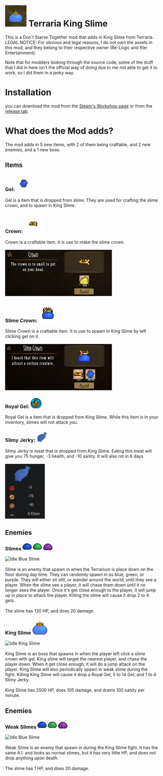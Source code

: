 # <img src="images/readme_images/other/icon.png" alt="Icon" width="70"/> Terraria King Slime

This is a Don't Starve Together mod that adds in King Slime from Terraria.
LEGAL NOTICE: For obvious and legal reasons, I do not own the assets in this mod, and they belong to their respective owner (Re-Logic and Klei Entertainment).

Note that for modders looking through the source code, some of the stuff that I did in here isn't the official way of doing due to me not able to get it to work, so I did them in a janky way.

# Installation
you can download the mod from the [Steam's Workshop page](https://www.youtube.com/watch?v=dQw4w9WgXcQ) or from the [release tab](https://www.youtube.com/watch?v=dQw4w9WgXcQ).  

# What does the Mod adds?
The mod adds in 5 new items, with 2 of them being craftable, and 2 new enemies, and a 1 new boss.
## Items
### Gel: <img src="images/readme_images/items/gel.png" alt="Gel" width="50"/>
Gel is a item that is dropped from slime. They are used for crafting the slime crown, and to spawn in King Slime.

### Crown: <img src="images/readme_images/items/crown.png" alt="Crown" width="60"/>
Crown is a craftable item. It is use to make the slime crown.
<br>
<br>
<img src="images/readme_images/crafting/crown_crafting.png" alt="Crown Crafting" width="350"/>

### Slime Crown: <img src="images/readme_images/items/slime_crown.png" alt="Slime Crown" width="60"/>
Slime Crown is a craftable item. It is use to spawn in King Slime by left clicking gel on it.
<br>
<br>
<img src="images/readme_images/crafting/slime_crown_crafting.png" alt="Slime Crown Crafting" width="350"/>

### Royal Gel: <img src="images/readme_images/items/royal_gel.png" alt="Royal Gel" width="35"/>
Royal Gel is a item that is dropped from King Slime. While this item is in your inventory, slimes will not attack you.

### Slimy Jerky: <img src="images/readme_images/items/slimy_jerky.png" alt="Slimy Jerky" width="35"/>
Slimy Jerky is meat that is dropped from King Slime. Eating this meat will give you 75 hunger, -3 health, and -10 sanity. It will also rot in 6 days.
<br>
<br>
<img src="images\readme_images\other\slimy_jerky_stats.png" alt="Slimy Jerky Stats" width="130"/>


## Enemies
### Slimes <img src="images\readme_images\mobs\blue_slime_0.png" alt="Blue Slime" width="30"/> <img src="images\readme_images\mobs\green_slime_0.png" alt="Green Slime" width="30"/> <img src="images\readme_images\mobs\purple_slime_0.png" alt="Purple Slime" width="30"/>
<img src="images\readme_images\other\slime.gif" alt="Idle Blue Slime" width="200"/>
<br>
<br>
Slime is an enemy that spawn in when the Terrarium is place down on the floor during day time. They can randomly spawn in as blue, green, or purple. They will either sit still, or wander around the world, until they see a player. When the slime see a player, it will chase them down until it no longer sees the player. Once it's get close enough to the player, it will jump up in place to attack the player. Killing the slime will cause it drop 2 to 4 gels.
<br>
<br>
The slime has 130 HP, and does 20 damage.

### King Slime <img src="images\readme_images\mobs\king_slime_0.png" alt="King Slime" width="50"/>
<img src="images\readme_images\other\king_slime.gif" alt="Idle King Slime" width="200"/>
<br>
<br>
King Slime is an boss that spawns in when the player left click a slime crown with gel. King slime will target the nearest player, and chase the player down. When it get close enough, it will do a jump attack on the player. King Slime will also periodically spawn in weak slime during the fight. Killing King Slime will cause it drop a Royal Gel, 5 to 14 Gel, and 1 to 4 Slimy Jerky.
<br>
<br>
King Slime has 2500 HP, does 105 damage, and drains 100 sanity per minute.


## Enemies
### Weak Slimes <img src="images\readme_images\mobs\blue_slime_0.png" alt="Blue Slime" width="30"/> <img src="images\readme_images\mobs\green_slime_0.png" alt="Green Slime" width="30"/> <img src="images\readme_images\mobs\purple_slime_0.png" alt="Purple Slime" width="30"/>
<img src="images\readme_images\other\slime.gif" alt="Idle Blue Slime" width="200"/>
<br>
<br>
Weak Slime is an enemy that spawn in during the King Slime fight. It has the same A.I. and looks as normal slimes, but it has very little HP, and does not drop anything upon death.
<br>
<br>
The slime has 1 HP, and does 20 damage.
